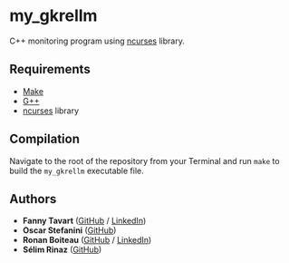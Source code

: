 # my_gkrellm

C++ monitoring program using [ncurses](https://www.gnu.org/software/ncurses/) library.

## Requirements

 - [Make](https://www.gnu.org/software/make/)
 - [G++](https://gcc.gnu.org/)
 - [ncurses](https://www.gnu.org/software/ncurses/) library

## Compilation

Navigate to the root of the repository from your Terminal and run `make` to build the `my_gkrellm` executable file.

## Authors

* **Fanny Tavart** ([GitHub](https://github.com/fannytavart/) / [LinkedIn](https://www.linkedin.com/in/fannytavart))
* **Oscar Stefanini** ([GitHub](https://github.com/Ostefanini/))
* **Ronan Boiteau** ([GitHub](https://github.com/ronanboiteau) / [LinkedIn](https://www.linkedin.com/in/ronanboiteau/))
* **Sélim Rinaz** ([GitHub](https://github.com/rinaz-a))
